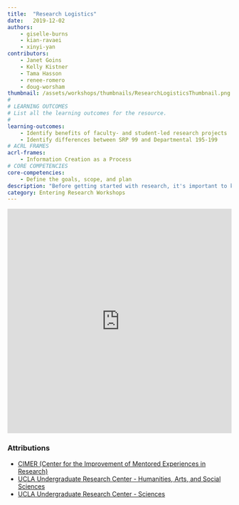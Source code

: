 ```yaml
---
title:  "Research Logistics"
date:   2019-12-02
authors:
    - giselle-burns
    - kian-ravaei
    - xinyi-yan
contributors:
    - Janet Goins
    - Kelly Kistner
    - Tama Hasson
    - renee-romero
    - doug-worsham
thumbnail: /assets/workshops/thumbnails/ResearchLogisticsThumbnail.png
#
# LEARNING OUTCOMES
# List all the learning outcomes for the resource.
#
learning-outcomes:
    - Identify benefits of faculty- and student-led research projects
    - Identify differences between SRP 99 and Departmental 195-199
# ACRL FRAMES
acrl-frames:
    - Information Creation as a Process
# CORE COMPETENCIES
core-competencies:
    - Define the goals, scope, and plan
description: "Before getting started with research, it's important to know the difference between faculty- and student-led projects, as well as how to earn course credit for your research."
category: Entering Research Workshops
---
```

<!--H5P-->
<iframe src="https://ccle.ucla.edu/mod/hvp/embed.php?id=2528998" width="100%" height="505" frameborder="0" allowfullscreen="allowfullscreen" class="mb-3"></iframe><script src="https://ccle.ucla.edu/mod/hvp/library/js/h5p-resizer.js" charset="UTF-8"></script>

### Attributions

- [CIMER (Center for the Improvement of Mentored Experiences in Research)](https://cimerproject.org/)
- [UCLA Undergraduate Research Center - Humanities, Arts, and Social Sciences](http://sciences.ugresearch.ucla.edu/)
- [UCLA Undergraduate Research Center - Sciences](http://hass.ugresearch.ucla.edu/)